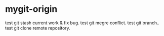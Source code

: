 # mygit-origin
test git stash current work & fix bug.
test git megre conflict. 
test git branch..
test git clone remote repository.
